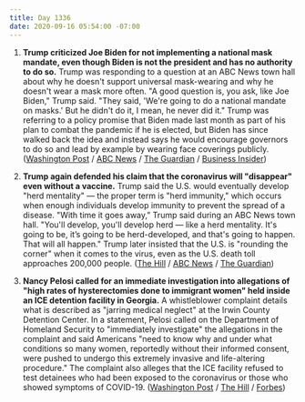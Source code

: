 ```yaml
---
title: Day 1336
date: 2020-09-16 05:54:00 -07:00
---
```


1. **Trump criticized Joe Biden for not implementing a national mask mandate, even though Biden is not the president and has no authority to do so.** Trump was responding to a question at an ABC News town hall about why he doesn't support universal mask-wearing and why he doesn't wear a mask more often. "A good question is, you ask, like Joe Biden," Trump said. "They said, 'We're going to do a national mandate on masks.' But he didn't do it, I mean, he never did it." Trump was referring to a policy promise that Biden made last month as part of his plan to combat the pandemic if he is elected, but Biden has since walked back the idea and instead says he would encourage governors to do so and lead by example by wearing face coverings publicly. ([Washington Post](https://www.washingtonpost.com/politics/2020/09/15/parsing-trumps-baffling-head-slapping-comments-mask-wearing/) / [ABC News](https://abcnews.go.com/Politics/trump-questions-uncommitted-voters-abc-news-town-hall/story?id=73005086&cid=clicksource_4380645_1_heads_hero_live_hero_hed) / [The Guardian](https://www.theguardian.com/us-news/live/2020/sep/16/donald-trump-joe-biden-coronavirus-covid-19-masks-hurricane-sally-west-coast-wildfires-us-politics-live) / [Business Insider](https://www.businessinsider.com/trump-criticizes-biden-on-national-mask-mandate-biden-not-president-2020-9?utm_source=reddit.com))

2. **Trump again defended his claim that the coronavirus will "disappear" even without a vaccine.** Trump said the U.S. would eventually develop "herd mentality" — the proper term is "herd immunity," which occurs when enough individuals develop immunity to prevent the spread of a disease. "With time it goes away," Trump said during an ABC News town hall. "You'll develop, you'll develop herd — like a herd mentality. It's going to be, it’s going to be herd-developed, and that's going to happen. That will all happen." Trump later insisted that the U.S. is "rounding the corner" when it comes to the virus, even as the U.S. death toll approaches 200,000 people. ([The Hill](https://thehill.com/homenews/administration/516618-trump-defends-claim-coronavirus-will-disappear-citing-herd-mentality) / [ABC News](https://abcnews.go.com/Politics/trump-questions-uncommitted-voters-abc-news-town-hall/story?id=73005086&cid=clicksource_4380645_1_heads_hero_live_hero_hed) / [The Guardian](https://www.theguardian.com/us-news/2020/sep/16/first-thing-trump-says-covid-19-could-be-stopped-by-herd-mentality))

3. **Nancy Pelosi called for an immediate investigation into allegations of "high rates of hysterectomies done to immigrant women" held inside an ICE detention facility in Georgia.** A whistleblower complaint details what is described as "jarring medical neglect" at the Irwin County Detention Center. In a statement, Pelosi called on the Department of Homeland Security to "immediately investigate" the allegations in the complaint and said Americans "need to know why and under what conditions so many women, reportedly without their informed consent, were pushed to undergo this extremely invasive and life-altering procedure." The complaint also alleges that the ICE facility refused to test detainees who had been exposed to the coronavirus or those who showed symptoms of COVID-19. ([Washington Post](https://www.washingtonpost.com/nation/2020/09/15/ice-covid-irwin-complaint-nurse/) / [The Hill](https://thehill.com/homenews/house/516486-pelosi-calls-for-investigation-of-dhs-after-ice-whistleblower-complaint) / [Forbes](https://www.forbes.com/sites/jemimamcevoy/2020/09/15/pelosi-calls-for-investigation-into-claims-of-mass-hysterectomies-poor-covid-19-care-at-ice-detention-center/#46000f905f7c))